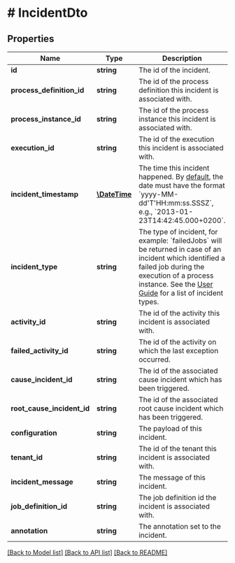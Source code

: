 # # IncidentDto

## Properties

Name | Type | Description | Notes
------------ | ------------- | ------------- | -------------
**id** | **string** | The id of the incident. | [optional]
**process_definition_id** | **string** | The id of the process definition this incident is associated with. | [optional]
**process_instance_id** | **string** | The id of the process instance this incident is associated with. | [optional]
**execution_id** | **string** | The id of the execution this incident is associated with. | [optional]
**incident_timestamp** | [**\DateTime**](\DateTime.md) | The time this incident happened. By [default](https://docs.camunda.org/manual/latest/reference/rest/overview/date-format/), the date must have the format &#x60;yyyy-MM-dd&#39;T&#39;HH:mm:ss.SSSZ&#x60;, e.g., &#x60;2013-01-23T14:42:45.000+0200&#x60;. | [optional]
**incident_type** | **string** | The type of incident, for example: &#x60;failedJobs&#x60; will be returned in case of an incident which identified a failed job during the execution of a process instance. See the [User Guide](https://docs.camunda.org/manual/latest/user-guide/process-engine/incidents/#incident-types) for a list of incident types. | [optional]
**activity_id** | **string** | The id of the activity this incident is associated with. | [optional]
**failed_activity_id** | **string** | The id of the activity on which the last exception occurred. | [optional]
**cause_incident_id** | **string** | The id of the associated cause incident which has been triggered. | [optional]
**root_cause_incident_id** | **string** | The id of the associated root cause incident which has been triggered. | [optional]
**configuration** | **string** | The payload of this incident. | [optional]
**tenant_id** | **string** | The id of the tenant this incident is associated with. | [optional]
**incident_message** | **string** | The message of this incident. | [optional]
**job_definition_id** | **string** | The job definition id the incident is associated with. | [optional]
**annotation** | **string** | The annotation set to the incident. | [optional]

[[Back to Model list]](../../README.md#models) [[Back to API list]](../../README.md#endpoints) [[Back to README]](../../README.md)

